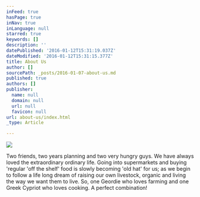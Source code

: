 ```yaml
---
inFeed: true
hasPage: true
inNav: true
inLanguage: null
starred: true
keywords: []
description: ''
datePublished: '2016-01-12T15:31:19.037Z'
dateModified: '2016-01-12T15:31:15.377Z'
title: About Us
author: []
sourcePath: _posts/2016-01-07-about-us.md
published: true
authors: []
publisher:
  name: null
  domain: null
  url: null
  favicon: null
url: about-us/index.html
_type: Article

---
```

![](https://the-grid-user-content.s3-us-west-2.amazonaws.com/88a2b86b-8205-4843-a722-7280ca8e2e3a.jpg)

Two friends, two years planning and two very hungry guys. We have always loved the extraordinary ordinary life. Going into supermarkets and buying 'regular 'off the shelf' food is slowly becoming 'old hat' for us; as we begin to follow a life long dream of raising our own livestock, organic and living the way we want them to live. So, one Geordie who loves farming and one Greek Cypriot who loves cooking. A perfect combination!